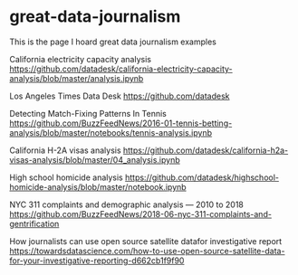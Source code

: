 # great-data-journalism

This is the page I hoard great data journalism examples

California electricity capacity analysis
https://github.com/datadesk/california-electricity-capacity-analysis/blob/master/analysis.ipynb

Los Angeles Times Data Desk
https://github.com/datadesk

Detecting Match-Fixing Patterns In Tennis
https://github.com/BuzzFeedNews/2016-01-tennis-betting-analysis/blob/master/notebooks/tennis-analysis.ipynb

California H-2A visas analysis
https://github.com/datadesk/california-h2a-visas-analysis/blob/master/04_analysis.ipynb

High school homicide analysis
https://github.com/datadesk/highschool-homicide-analysis/blob/master/notebook.ipynb

NYC 311 complaints and demographic analysis — 2010 to 2018
https://github.com/BuzzFeedNews/2018-06-nyc-311-complaints-and-gentrification

How journalists can use open source satellite datafor investigative report
https://towardsdatascience.com/how-to-use-open-source-satellite-data-for-your-investigative-reporting-d662cb1f9f90

